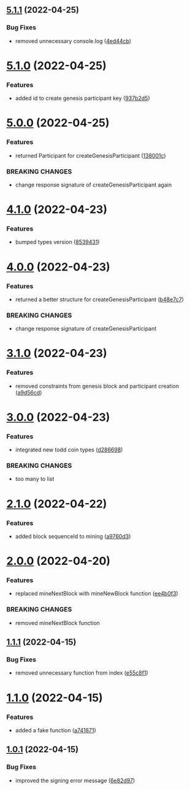## [5.1.1](https://github.com/xilution/todd-coin-utils/compare/v5.1.0...v5.1.1) (2022-04-25)


### Bug Fixes

* removed unnecessary console.log ([4ed44cb](https://github.com/xilution/todd-coin-utils/commit/4ed44cbed7e680d70771baa541191d8bc60e704e))

# [5.1.0](https://github.com/xilution/todd-coin-utils/compare/v5.0.0...v5.1.0) (2022-04-25)


### Features

* added id to create genesis participant key ([937b2d5](https://github.com/xilution/todd-coin-utils/commit/937b2d530d70a63281eff9927b192b0ce061a7ed))

# [5.0.0](https://github.com/xilution/todd-coin-utils/compare/v4.1.0...v5.0.0) (2022-04-25)


### Features

* returned Participant for createGenesisParticipant ([138001c](https://github.com/xilution/todd-coin-utils/commit/138001c276bd702b85b421708da87c8d8769ff0d))


### BREAKING CHANGES

* change response signature of createGenesisParticipant again

# [4.1.0](https://github.com/xilution/todd-coin-utils/compare/v4.0.0...v4.1.0) (2022-04-23)


### Features

* bumped types version ([8539431](https://github.com/xilution/todd-coin-utils/commit/8539431d1525d3998a7f812d060feed94ba58579))

# [4.0.0](https://github.com/xilution/todd-coin-utils/compare/v3.1.0...v4.0.0) (2022-04-23)


### Features

* returned a better structure for createGenesisParticipant ([b48e7c7](https://github.com/xilution/todd-coin-utils/commit/b48e7c750330e1e4624a712eaeb00a889151004e))


### BREAKING CHANGES

* change response signature of createGenesisParticipant

# [3.1.0](https://github.com/xilution/todd-coin-utils/compare/v3.0.0...v3.1.0) (2022-04-23)


### Features

* removed constraints from genesis block and participant creation ([a9d56cd](https://github.com/xilution/todd-coin-utils/commit/a9d56cd6964c069154c9c76cd6d5333fe11d36cf))

# [3.0.0](https://github.com/xilution/todd-coin-utils/compare/v2.1.0...v3.0.0) (2022-04-23)


### Features

* integrated new todd coin types ([d286698](https://github.com/xilution/todd-coin-utils/commit/d286698a01954d00c355e1928c773d31be9121ae))


### BREAKING CHANGES

* too many to list

# [2.1.0](https://github.com/xilution/todd-coin-utils/compare/v2.0.0...v2.1.0) (2022-04-22)


### Features

* added block sequenceId to mining ([a9760d3](https://github.com/xilution/todd-coin-utils/commit/a9760d381be211162beb37a302d3844f6fd7e32f))

# [2.0.0](https://github.com/xilution/todd-coin-utils/compare/v1.1.1...v2.0.0) (2022-04-20)


### Features

* replaced mineNextBlock with mineNewBlock function ([ee4b0f3](https://github.com/xilution/todd-coin-utils/commit/ee4b0f3def89f38c1bbb6808ca92bf501a55f236))


### BREAKING CHANGES

* removed mineNextBlock function

## [1.1.1](https://github.com/xilution/todd-coin-utils/compare/v1.1.0...v1.1.1) (2022-04-15)


### Bug Fixes

* removed unnecessary function from index ([e55c8f1](https://github.com/xilution/todd-coin-utils/commit/e55c8f13a1320ed77c6c37f617e67b2b97f59332))

# [1.1.0](https://github.com/xilution/todd-coin-utils/compare/v1.0.1...v1.1.0) (2022-04-15)


### Features

* added a fake function ([a741871](https://github.com/xilution/todd-coin-utils/commit/a7418710ae5012e1ad5ba1031903f141450e1c83))

## [1.0.1](https://github.com/xilution/todd-coin-utils/compare/v1.0.0...v1.0.1) (2022-04-15)


### Bug Fixes

* improved the signing error message ([6e82d97](https://github.com/xilution/todd-coin-utils/commit/6e82d970c352843fdd56caa4b40f6fa126a3d33a))
